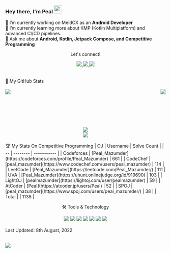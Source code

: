 ### Hey there, I'm  Peal <img src="https://media.giphy.com/media/hvRJCLFzcasrR4ia7z/giphy.gif" height="25px" width="25px">
🔭 I’m currently working on MeldCX as an **Android Developer**
<br>
🌱 I’m currently learning more about KMP (Kotlin Multiplatform) and advanced CI/CD pipelines.
<br>
💬 Ask me about **Android, Kotlin, Jetpack Compose, and Competitive Programming**
<br>

<div align="center">
<p align="center">Let's connect!</p>

<a href="https://www.linkedin.com/in/peal-mazumder-364595158/">
    <img src="https://img.shields.io/badge/linkedin-%230077B5.svg?&style=for-the-badge&logo=linkedin&logoColor=white" />
</a>
<a href="https://www.facebook.com/peal.mazumder1/">
    <img src="https://img.shields.io/badge/Facebook-1877F2?style=for-the-badge&logo=facebook&logoColor=white" />
</a>
<a href="https://stackoverflow.com/users/8866371/peal-mazumder">
    <img src="https://img.shields.io/badge/Stack_Overflow-FE7A16?style=for-the-badge&logo=stack-overflow&logoColor=white" />
</a>
</div>
<br>

<br>
<summary>📝 My GitHub Stats</summary>
<br>
<div align="center">
  <img align="left" src="https://github-readme-stats.vercel.app/api?username=PealMazumder&theme=gotham" />
  <img align="right" src="https://github-readme-stats.vercel.app/api/top-langs/?username=PealMazumder&layout=compact&theme=gotham" />
</div>
<br><br><br><br><br><br><br> <div align="center">
  <img src="https://streak-stats.demolab.com/?user=PealMazumder&theme=gotham" />
</div>
<div align="center">
  <img src="https://github-profile-trophy.vercel.app/?username=PealMazumder&theme=gotham&row=1&margin-w=15&margin-h=15" />
</div>

<br>
🏆 My Stats On Competitive Programming
| OJ | Username | Solve Count |
| -- | -------- | ----------- |
| Codeforces | [Peal_Mazumder](https://codeforces.com/profile/Peal_Mazumder) | 661 |
| CodeChef | [peal_mazumder](https://www.codechef.com/users/peal_mazumder) | 114 |
| LeetCode | [Peal_Mazumder](https://leetcode.com/Peal_Mazumder/) | 111 |
| UVA | [Peal_Mazumder](https://uhunt.onlinejudge.org/id/919690) | 103 |
| LightOJ | [pealmazumder](https://lightoj.com/user/pealmazumder) | 59 | 
| AtCoder | [Peal](https://atcoder.jp/users/Peal) | 52 |
| SPOJ | [peal_mazumder](https://www.spoj.com/users/peal_mazumder/) | 38 | 
| Total | | 1138 |

<br>

<div align="center">
<p align="center">🛠 Tools & Technology</p>

<img src="https://img.shields.io/badge/Android-3DDC84?style=for-the-badge&logo=android&logoColor=white" />
<img src="https://img.shields.io/badge/Kotlin-02569B?style=for-the-badge&logo=kotlin&logoColor=white" />
<img src="https://img.shields.io/badge/Jetpack%20Compose-4285F4?style=for-the-badge&logo=jetpackcompose&logoColor=white" />
<img src="https://img.shields.io/badge/Java-ED8B00?style=for-the-badge&logo=openjdk&logoColor=white" />
<img src="https://img.shields.io/badge/Dart-000066?style=for-the-badge&logo=dart&logoColor=white" />
<img src="https://img.shields.io/badge/C++-02569B?style=for-the-badge&logo=c%2B%2B&logoColor=white" />
<img src="https://img.shields.io/badge/Git-F05032?style=for-the-badge&logo=git&logoColor=white" />

</div>

<br>
Last Updated: 8th August, 2022
<br>
<br>

![](https://visitor-badge.glitch.me/badge?page_id=PealMazumder.PealMazumder)
